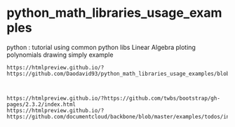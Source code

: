 # python_math_libraries_usage_examples
python : tutorial using common python libs
Linear Algebra 
ploting
polynomials
drawing
simply example



    https://htmlpreview.github.io/?    https://github.com/Daodavid93/python_math_libraries_usage_examples/blob/master/html/linear_algebra_tutorial.html



    https://htmlpreview.github.io/?https://github.com/twbs/bootstrap/gh-pages/2.3.2/index.html
    https://htmlpreview.github.io/?https://github.com/documentcloud/backbone/blob/master/examples/todos/index.html

